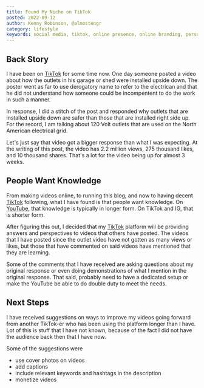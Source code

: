 ```yaml
---
title: Found My Niche on TikTok
posted: 2022-09-12
author: Kenny Robinson, @almostengr
category: lifestyle
keywords: social media, tiktok, online presence, online branding, personal branding
---
```


## Back Story

I have been on 
<a href="https://tiktok.com/@almostengr" target="_blank">TikTok</a>
for some time now. One day someone posted a video about how the outlets in 
his garage or shed were installed upside down. The poster went as far to use derogatory name to refer
to the electrican and that he did not understand how someone could be incompentent to do the work 
in such a manner.

In response, I did a stitch of the post and responded why outlets that are installed upside down are 
safer than those that are installed right side up. For the record, I am talking about 120 Volt outlets 
that are used on the North American electrical grid. 

Let's just say that video got a bigger response than what I was expecting. At the writing of this post, 
the video has 2.2 million views, 275 thousand likes, and 10 thousand shares. That's a lot for the video 
being up for almost 3 weeks. 

## People Want Knowledge

From making videos online, to running this blog, and now to having decent 
<a href="https://tiktok.com/@almostengr" target="_blank">TikTok</a>
following, what I have found
is that people want knowledge. On 
<a href="https://youtube.com/robinsonhandyandtechnologyservices" target="_blank">YouTube</a>,
that knowledge is typically in longer form. On TikTok and IG, 
that is shorter form.

After figuring this out, I decided that my 
<a href="https://tiktok.com/@almostengr" target="_blank">TikTok</a>
platform will be providing answers and perspectives
to videos that others have posted. The videos that I have posted since the outlet video have not gotten 
as many views or likes, but those that have commented on said videos have mentioned that they are learning. 

Some of the comments that I have received are asking questions about my original response or even 
doing demonstrations of what I mention in the original response. That said, probably need to have a dedicated
setup or make the YouTube be able to do double duty to meet the needs. 

## Next Steps

I have received suggestions on ways to improve my videos going forward from another TikTok-er who has 
been using the platform longer than I have. Lot of this is stuff that I have not known, because of the 
fact I did not have the audience back then that I have now.

Some of the suggestions were

* use cover photos on videos
* add captions
* include relevant keywords and hashtags in the description
* monetize videos


